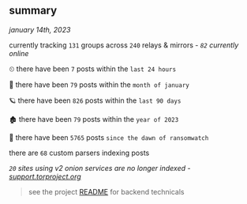 
## summary
_january 14th, 2023_

currently tracking `131` groups across `240` relays & mirrors - _`82` currently online_

⏲ there have been `7` posts within the `last 24 hours`

🦈 there have been `79` posts within the `month of january`

🪐 there have been `826` posts within the `last 90 days`

🏚 there have been `79` posts within the `year of 2023`

🦕 there have been `5765` posts `since the dawn of ransomwatch`

there are `68` custom parsers indexing posts

_`20` sites using v2 onion services are no longer indexed - [support.torproject.org](https://support.torproject.org/onionservices/v2-deprecation/)_

> see the project [README](https://github.com/joshhighet/ransomwatch#ransomwatch--) for backend technicals
